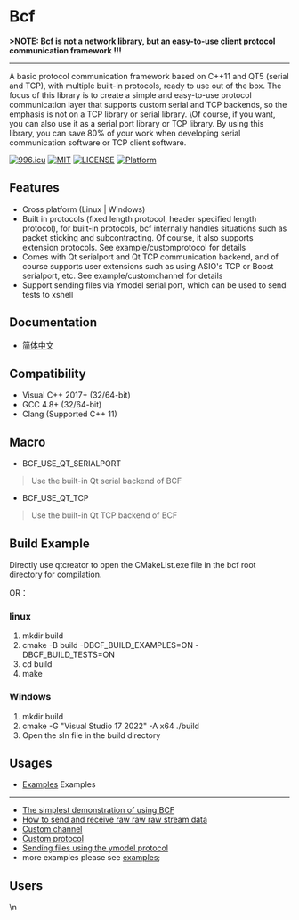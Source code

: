 ﻿Bcf
=======

**>NOTE: Bcf is not a network library, but an easy-to-use client protocol communication framework !!!**

--- 

A basic protocol communication framework based on C++11 and QT5 (serial and TCP), with multiple built-in protocols, ready to use out of the box.
The focus of this library is to create a simple and easy-to-use protocol communication layer that supports custom serial and TCP backends, so the emphasis is not on a TCP library or serial library. \Of course, if you want, you can also use it as a serial port library or TCP library.
By using this library, you can save 80% of your work when developing serial communication software or TCP client software.

[![996.icu](https://img.shields.io/badge/link-996.icu-red.svg)](https://996.icu)
[![MIT](https://img.shields.io/badge/LICENSE-MIT-blue)](https://gitpub.sietium.com/tools/toolkits/bcf/-/blob/master/LICENSE)
[![LICENSE](https://img.shields.io/badge/license-NPL%20(The%20996%20Prohibited%20License)-blue.svg)](https://github.com/996icu/996.ICU/blob/master/LICENSE)
[![Platform](https://img.shields.io/badge/Platform-Linux,%20Windows-green.svg?style=flat-square)](https://github.com/qht1003077897/bcf)

## Features
* Cross platform (Linux | Windows)
* Built in protocols (fixed length protocol, header specified length protocol), for built-in protocols, bcf internally handles situations such as packet sticking and subcontracting. Of course, it also supports extension protocols. See example/customprotocol for details
* Comes with Qt serialport and Qt TCP communication backend, and of course supports user extensions such as using ASIO's TCP or Boost serialport, etc. See example/customchannel for details
* Support sending files via Ymodel serial port, which can be used to send tests to xshell

## Documentation
- [简体中文](https://github.com/qht1003077897/bcf/blob/master/docs/main.zh-cn.md)

## Compatibility
* Visual C++ 2017+ (32/64-bit)
* GCC 4.8+ (32/64-bit)
* Clang (Supported C++ 11)

## Macro
 - BCF_USE_QT_SERIALPORT
  > Use the built-in Qt serial backend of BCF
 - BCF_USE_QT_TCP
  > Use the built-in Qt TCP backend of BCF


## Build Example
Directly use qtcreator to open the CMakeList.exe file in the bcf root directory for compilation.

OR：
### linux
1. mkdir build
2. cmake -B build -DBCF_BUILD_EXAMPLES=ON -DBCF_BUILD_TESTS=ON
3. cd build
4. make

### Windows
1. mkdir build
2. cmake -G "Visual Studio 17 2022" -A x64 ./build
3. Open the sln file in the build directory

## Usages
* [Examples](#examples)
Examples
----------------------------
* [The simplest demonstration of using BCF](https://github.com/qht1003077897/bcf/blob/master/examples/simple/simple.cpp)
* [How to send and receive raw raw raw stream data](https://github.com/qht1003077897/bcf/blob/master/examples/rawdata/rawdata.cpp)
* [Custom channel](https://github.com/qht1003077897/bcf/blob/master/examples/customchannel/customchannel.cpp)
* [Custom protocol](https://github.com/qht1003077897/bcf/blob/master/examples/customprotocol/customprotocol.cpp)
* [Sending files using the ymodel protocol](https://github.com/qht1003077897/bcf/blob/master/examples/ymodel/ymodel.cpp)
* more examples please see [examples](https://github.com/qht1003077897/bcf/blob/master/examples);

Users
----------------------------

\n